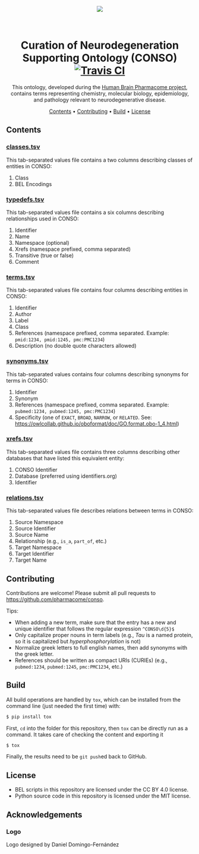 <p align="center">
  <img src="https://docs.google.com/drawings/d/e/2PACX-1vTXUpnVo_W6vJOv2nx894YkZ8XAra1SksAgsWDgg2gya9sIldRaZd7JrXNFamZp2kCWQhYEM8S5fBvS/pub?w=434&amp;h=433">
</p>

<h1 align="center">
  <br>
  Curation of Neurodegeneration Supporting Ontology (CONSO)
  <a href="https://travis-ci.com/pharmacome/conso">
    <img src="https://travis-ci.com/pharmacome/conso.svg?branch=master"
         alt="Travis CI">
  </a>
  <br>
</h1>

<p align="center">
This ontology, developed during the <a href="https://pharmacome.github.io">Human Brain Pharmacome project</a>, 
contains terms representing chemistry, molecular biology, epidemiology, and pathology relevant to neurodegenerative 
disease.
</p>

<p align="center">
  <a href="#contents">Contents</a> •
  <a href="#contributing">Contributing</a> •
  <a href="#build">Build</a> •
  <a href="#license">License</a>
</p>

## Contents

### [classes.tsv](classes.tsv)

This tab-separated values file contains a two columns describing
classes of entities in CONSO:

1. Class
2. BEL Encodings

### [typedefs.tsv](typedefs.tsv)

This tab-separated values file contains a six columns describing
relationships used in CONSO:

1. Identifier
2. Name
3. Namespace (optional)
4. Xrefs (namespace prefixed, comma separated)
5. Transitive (true or false)
6. Comment

### [terms.tsv](terms.tsv)

This tab-separated values file contains four columns describing
entities in CONSO:

1. Identifier
2. Author
3. Label
4. Class
5. References (namespace prefixed, comma separated. Example: `pmid:1234, pmid:1245, pmc:PMC1234`)
6. Description (no double quote characters allowed)

### [synonyms.tsv](synonyms.tsv)

This tab-separated values contains four columns describing synonyms
for terms in CONSO:

1. Identifier
2. Synonym
3. References (namespace prefixed, comma separated. Example: `pubmed:1234, pubmed:1245, pmc:PMC1234`)
4. Specificity (one of ``EXACT``, ``BROAD``, ``NARROW``, or ``RELATED``.
   See: https://owlcollab.github.io/oboformat/doc/GO.format.obo-1_4.html)

### [xrefs.tsv](xrefs.tsv)

This tab-separated values file contains three columns describing
other databases that have listed this equivalent entity:

1. CONSO Identifier
2. Database (preferred using identifiers.org)
3. Identifier

### [relations.tsv](relations.tsv)

This tab-separated values file describes
relations between terms in CONSO:

1. Source Namespace
2. Source Identifier
3. Source Name
4. Relationship (e.g., ``is_a``, ``part_of``, etc.)
5. Target Namespace
6. Target Identifier
7. Target Name

## Contributing

Contributions are welcome! Please submit all pull requests to https://github.com/pharmacome/conso.

Tips:

- When adding a new term, make sure that the entry has a new and unique identifier that follows
  the regular expression `^CONSO\d{5}$`
- Only capitalize proper nouns in term labels (e.g., *Tau* is a named protein, so it is capitalized but 
  *hyperphosphorylation* is not)
- Normalize greek letters to full english names, then add synonyms with the greek letter.
- References should be written as compact URIs (CURIEs) (e.g., `pubmed:1234`, `pubmed:1245`, 
  `pmc:PMC1234`, etc.)

## Build

All build operations are handled by `tox`, which can be installed from the command line (just needed the first time) 
with:

```bash
$ pip install tox
```

First, `cd` into the folder for this repository, then `tox` can be directly run as a command. It takes care of 
checking the content and exporting it

```bash
$ tox
```

Finally, the results need to be `git push`ed back to GitHub.

## License

- BEL scripts in this repository are licensed under the CC BY 4.0 license.
- Python source code in this repository is licensed under the MIT license.

## Acknowledgements

### Logo

Logo designed by Daniel Domingo-Fernández
